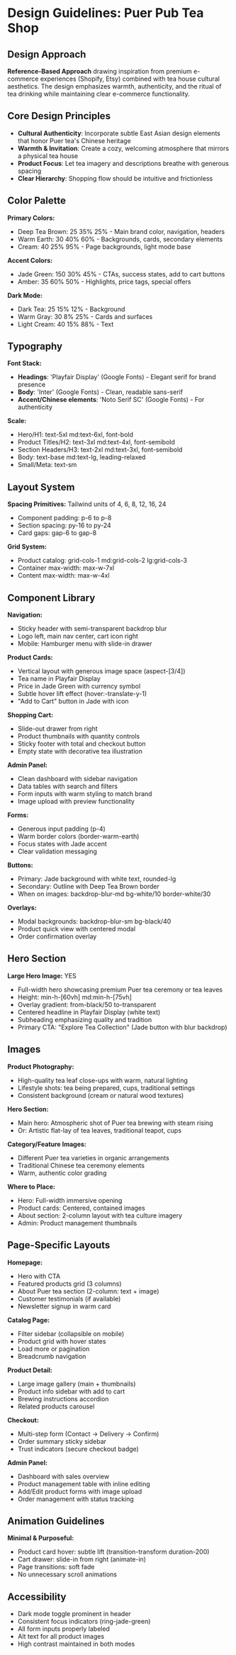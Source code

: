 # Design Guidelines: Puer Pub Tea Shop

## Design Approach
**Reference-Based Approach** drawing inspiration from premium e-commerce experiences (Shopify, Etsy) combined with tea house cultural aesthetics. The design emphasizes warmth, authenticity, and the ritual of tea drinking while maintaining clear e-commerce functionality.

## Core Design Principles
- **Cultural Authenticity**: Incorporate subtle East Asian design elements that honor Puer tea's Chinese heritage
- **Warmth & Invitation**: Create a cozy, welcoming atmosphere that mirrors a physical tea house
- **Product Focus**: Let tea imagery and descriptions breathe with generous spacing
- **Clear Hierarchy**: Shopping flow should be intuitive and frictionless

## Color Palette

**Primary Colors:**
- Deep Tea Brown: 25 35% 25% - Main brand color, navigation, headers
- Warm Earth: 30 40% 60% - Backgrounds, cards, secondary elements
- Cream: 40 25% 95% - Page backgrounds, light mode base

**Accent Colors:**
- Jade Green: 150 30% 45% - CTAs, success states, add to cart buttons
- Amber: 35 60% 50% - Highlights, price tags, special offers

**Dark Mode:**
- Dark Tea: 25 15% 12% - Background
- Warm Gray: 30 8% 25% - Cards and surfaces
- Light Cream: 40 15% 88% - Text

## Typography

**Font Stack:**
- **Headings**: 'Playfair Display' (Google Fonts) - Elegant serif for brand presence
- **Body**: 'Inter' (Google Fonts) - Clean, readable sans-serif
- **Accent/Chinese elements**: 'Noto Serif SC' (Google Fonts) - For authenticity

**Scale:**
- Hero/H1: text-5xl md:text-6xl, font-bold
- Product Titles/H2: text-3xl md:text-4xl, font-semibold  
- Section Headers/H3: text-2xl md:text-3xl, font-semibold
- Body: text-base md:text-lg, leading-relaxed
- Small/Meta: text-sm

## Layout System

**Spacing Primitives:** Tailwind units of 4, 6, 8, 12, 16, 24
- Component padding: p-6 to p-8
- Section spacing: py-16 to py-24
- Card gaps: gap-6 to gap-8

**Grid System:**
- Product catalog: grid-cols-1 md:grid-cols-2 lg:grid-cols-3
- Container max-width: max-w-7xl
- Content max-width: max-w-4xl

## Component Library

**Navigation:**
- Sticky header with semi-transparent backdrop blur
- Logo left, main nav center, cart icon right
- Mobile: Hamburger menu with slide-in drawer

**Product Cards:**
- Vertical layout with generous image space (aspect-[3/4])
- Tea name in Playfair Display
- Price in Jade Green with currency symbol
- Subtle hover lift effect (hover:-translate-y-1)
- "Add to Cart" button in Jade with icon

**Shopping Cart:**
- Slide-out drawer from right
- Product thumbnails with quantity controls
- Sticky footer with total and checkout button
- Empty state with decorative tea illustration

**Admin Panel:**
- Clean dashboard with sidebar navigation
- Data tables with search and filters
- Form inputs with warm styling to match brand
- Image upload with preview functionality

**Forms:**
- Generous input padding (p-4)
- Warm border colors (border-warm-earth)
- Focus states with Jade accent
- Clear validation messaging

**Buttons:**
- Primary: Jade background with white text, rounded-lg
- Secondary: Outline with Deep Tea Brown border
- When on images: backdrop-blur-md bg-white/10 border-white/30

**Overlays:**
- Modal backgrounds: backdrop-blur-sm bg-black/40
- Product quick view with centered modal
- Order confirmation overlay

## Hero Section

**Large Hero Image:** YES
- Full-width hero showcasing premium Puer tea ceremony or tea leaves
- Height: min-h-[60vh] md:min-h-[75vh]
- Overlay gradient: from-black/50 to-transparent
- Centered headline in Playfair Display (white text)
- Subheading emphasizing quality and tradition
- Primary CTA: "Explore Tea Collection" (Jade button with blur backdrop)

## Images

**Product Photography:**
- High-quality tea leaf close-ups with warm, natural lighting
- Lifestyle shots: tea being prepared, cups, traditional settings
- Consistent background (cream or natural wood textures)

**Hero Section:**
- Main hero: Atmospheric shot of Puer tea brewing with steam rising
- Or: Artistic flat-lay of tea leaves, traditional teapot, cups

**Category/Feature Images:**
- Different Puer tea varieties in organic arrangements
- Traditional Chinese tea ceremony elements
- Warm, authentic color grading

**Where to Place:**
- Hero: Full-width immersive opening
- Product cards: Centered, contained images
- About section: 2-column layout with tea culture imagery
- Admin: Product management thumbnails

## Page-Specific Layouts

**Homepage:**
- Hero with CTA
- Featured products grid (3 columns)
- About Puer tea section (2-column: text + image)
- Customer testimonials (if available)
- Newsletter signup in warm card

**Catalog Page:**
- Filter sidebar (collapsible on mobile)
- Product grid with hover states
- Load more or pagination
- Breadcrumb navigation

**Product Detail:**
- Large image gallery (main + thumbnails)
- Product info sidebar with add to cart
- Brewing instructions accordion
- Related products carousel

**Checkout:**
- Multi-step form (Contact → Delivery → Confirm)
- Order summary sticky sidebar
- Trust indicators (secure checkout badge)

**Admin Panel:**
- Dashboard with sales overview
- Product management table with inline editing
- Add/Edit product forms with image upload
- Order management with status tracking

## Animation Guidelines

**Minimal & Purposeful:**
- Product card hover: subtle lift (transition-transform duration-200)
- Cart drawer: slide-in from right (animate-in)
- Page transitions: soft fade
- No unnecessary scroll animations

## Accessibility
- Dark mode toggle prominent in header
- Consistent focus indicators (ring-jade-green)
- All form inputs properly labeled
- Alt text for all product images
- High contrast maintained in both modes